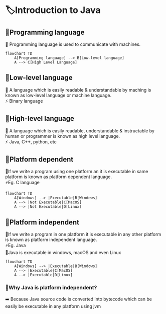 # 🏷️Introduction to Java

## 📂Programming language
🔹 Programming language is used to communicate with machines.

```mermaid
flowchart TD
    A[Programming language] --> B[Low-level language]
    A --> C[High Level Language]
```

## 📂Low-level language
🔹 A language which is easily readable & understandable by maching is known as low-level language or machine language. <br>
⚡ Binary language

## 📂High-level language
🔹 A language which is easily readable, understandable & instructable by human or programmer is known as high level language. <br>
⚡ Java, C++, python, etc


## 📂Platform dependent
🔹If we write a program using one platform an it is executable in same platform is known as platform dependent language. <br>
⚡Eg. C language
```mermaid
flowchart TD
    A[Windows] --> |Executable|B[Windows]
    A --> |Not Executable|C[MacOS]
    A --> |Not Executable|D[Linux]
```

## 📂Platform independent
🔹If we write a program in one platform it is executable in any other platform is known as platform independent language. <br>
⚡Eg. Java <br>
🔸Java is executable in windows, macOS and even Linux
```mermaid
flowchart TD
    A[Windows] --> |Executable|B[Windows]
    A --> |Executable|C[MacOS]
    A --> |Executable|D[Linux]
```

### 📝Why Java is platform independent? <br>
➡️ Because Java source code is converted into bytecode which can be easily be executable in any platform using jvm